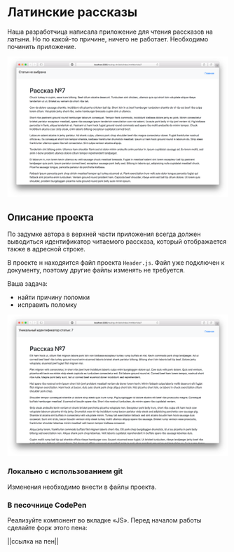 Латинские рассказы
===

Наша разработчица написала приложение для чтения рассказов на латыни. Но по какой-то причине, ничего не работает. Необходимо починить приложение.

![latin.png](./assets/latin.png)

## Описание проекта

По задумке автора в верхней части приложения всегда должен выводиться идентификатор читаемого рассказа, который отображается также в адресной строке.

В проекте н находяится файл проекта `Header.js`. Файл уже подключен к документу, поэтому другие файлы изменять не требуется.

Ваша задача:
- найти причину поломки
- исправить поломку

![latin-done.png](./assets/latin-done.png)

### Локально с использованием git

Изменения необходимо внести в файлы проекта.

### В песочнице CodePen

Реализуйте компонент во вкладке «JS». Перед началом работы сделайте форк этого пена:

||ссылка на пен||
